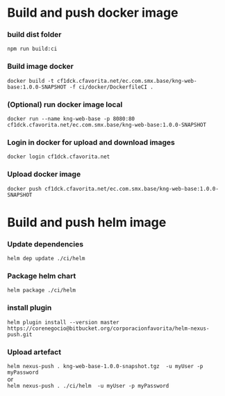 # Build and push docker image

### build dist folder
`npm run build:ci`

### Build image docker
`docker build -t cf1dck.cfavorita.net/ec.com.smx.base/kng-web-base:1.0.0-SNAPSHOT -f ci/docker/DockerfileCI .`

### (Optional) run docker image local
`docker run --name kng-web-base -p 8080:80 cf1dck.cfavorita.net/ec.com.smx.base/kng-web-base:1.0.0-SNAPSHOT`

### Login in docker for upload and download images
`docker login cf1dck.cfavorita.net`

### Upload docker image
`docker push cf1dck.cfavorita.net/ec.com.smx.base/kng-web-base:1.0.0-SNAPSHOT`


# Build and push helm image

### Update dependencies
`helm dep update ./ci/helm`

### Package helm chart
`helm package ./ci/helm`

### install plugin
`helm plugin install --version master https://corenegocio@bitbucket.org/corporacionfavorita/helm-nexus-push.git`

### Upload artefact
`helm nexus-push . kng-web-base-1.0.0-snapshot.tgz  -u myUser -p myPassword`  
or  
`helm nexus-push . ./ci/helm  -u myUser -p myPassword`
